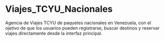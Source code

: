 # Viajes_TCYU_Nacionales
Agencia de Viajes TCYU de paquetes nacionales en Venezuela, con el ojetivo de que los usuarios pueden registrarse, buscar destinos y reservar viajes directamente desde la interfaz principal.
